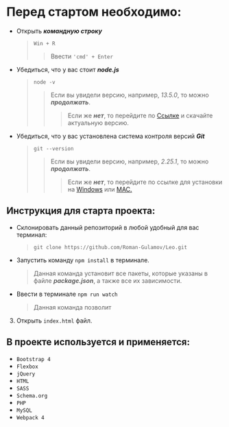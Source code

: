 # Перед стартом необходимо:
>                   
* Открыть ***командную строку***
    > `Win + R`
    >>Ввести `'cmd' + Enter`
>                   
* Убедиться, что у вас стоит ***node.js***
    >`node -v`
    >>Если вы увидели версию, например, _13.5.0_, то можно ***продолжать***.
    >>>Если же ***нет***, то перейдите по [Ссылке](https://nodejs.org/en/) и скачайте актуальную версию.
>                   
* Убедиться, что у вас установлена система контроля версий ***Git***
    > `git --version`
    >>Если вы увидели версию, например, _2.25.1_, то можно ***продолжать***.
    >>> Если же ***нет***, то перейдите по ссылке для установки на [Windows](https://gitforwindows.org/) или [MAC.](https://git-scm.com/download/mac)
>                   
## Инструкция для старта проекта:
>                   
* Склонировать данный репозиторий в любой удобный для вас терминал:
    > `git clone https://github.com/Roman-Gulamov/Leo.git`
>                   
* Запустить команду `npm install` в терминале. 
    > Данная команда установит все пакеты, которые указаны в файле
***package.json***, а также все их зависимости.
>                   
* Ввести в терминале `npm run watch`
    > Данная команда позволит
>                   
3. Открыть `index.html` файл.
## В проекте используется и применяется:
>                   
* `Bootstrap 4`
* `Flexbox`
* `jQuery`
* `HTML`
* `SASS`
* `Schema.org`
* `PHP`
* `MySQL`
* `Webpack 4`
